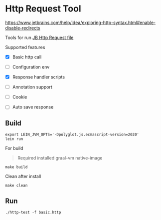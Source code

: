 # Http Request Tool

https://www.jetbrains.com/help/idea/exploring-http-syntax.html#enable-disable-redirects

Tools for run [JB Http Request file](https://www.jetbrains.com/help/idea/http-client-in-product-code-editor.html)

Supported features

- [x] Basic http call 
- [ ] Configuration env 
- [x] Response handler scripts
- [ ] Annotation support 
- [ ] Cookie 
- [ ] Auto save response


## Build

```shell script
export LEIN_JVM_OPTS='-Dpolyglot.js.ecmascript-version=2020'
lein run
```


For build
> Required installed graal-vm native-image   
```shell script
make build
```

Clean after install 
```shell script
make clean
```

## Run

```shell script
./http-test -f basic.http
```


